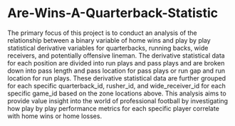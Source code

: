 # Are-Wins-A-Quarterback-Statistic

The primary focus of this project is to conduct an analysis of the relationship between a binary variable of
home wins and play by play statistical derivative variables for quarterbacks, running backs, wide receivers, and
potentially offensive lineman. The derivative statistical data for each position are divided into run plays and pass
plays and are broken down into pass length and pass location for pass plays or run gap and run location for run
plays. These derivative statistical data are further grouped for each specific quarterback_id, rusher_id, and
wide_receiver_id for each specific game_id based on the zone locations above. This analysis aims to provide value
insight into the world of professional football by investigating how play by play performance metrics for each
specific player correlate with home wins or home losses.

